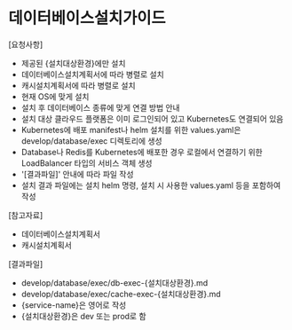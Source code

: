 # 데이터베이스설치가이드 

[요청사항]  
- 제공된 {설치대상환경}에만 설치 
- 데이터베이스설치계획서에 따라 병렬로 설치 
- 캐시설치계획서에 따라 병렬로 설치 
- 현재 OS에 맞게 설치
- 설치 후 데이터베이스 종류에 맞게 연결 방법 안내
- 설치 대상 클라우드 플랫폼은 이미 로그인되어 있고 Kubernetes도 연결되어 있음  
- Kubernetes에 배포 manifest나 helm 설치를 위한 values.yaml은 develop/database/exec 디렉토리에 생성  
- Database나 Redis를 Kubernetes에 배포한 경우 로컬에서 연결하기 위한 LoadBalancer 타입의 서비스 객체 생성   
- '[결과파일]' 안내에 따라 파일 작성 
- 설치 결과 파일에는 설치 helm 명령, 설치 시 사용한 values.yaml 등을 포함하여 작성   

[참고자료]
- 데이터베이스설치계획서
- 캐시설치계획서

[결과파일]
- develop/database/exec/db-exec-{설치대상환경}.md
- develop/database/exec/cache-exec-{설치대상환경}.md
- {service-name}은 영어로 작성  
- {설치대상환경}은 dev 또는 prod로 함
